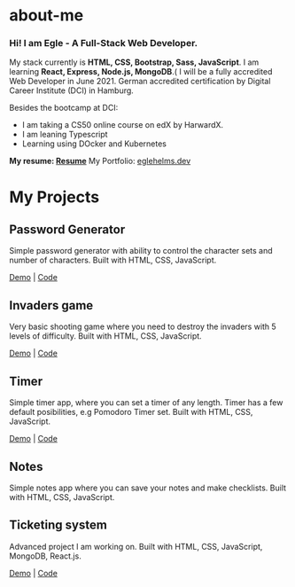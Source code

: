 # about-me

### Hi! I am Egle - A Full-Stack Web Developer.

My stack currently is **HTML, CSS, Bootstrap, Sass, JavaScript**.
I am learning **React, Express, Node.js, MongoDB**.(
I will be a fully accredited Web Developer in June 2021. German accredited certification by Digital Career Institute (DCI)  in Hamburg.

Besides the bootcamp at DCI:
* I am taking a CS50 online course on edX by HarwardX.
* I am leaning Typescript
* Learning using DOcker and Kubernetes


**My resume: [Resume](eglehelms.dev/resume)**
My Portfolio: [eglehelms.dev](eglehelms.dev)


# My Projects

## Password Generator

Simple password generator with ability to control the character sets and number of characters. Built with HTML, CSS, JavaScript.

[Demo](Link) | [Code](Link)

## Invaders game

Very basic shooting game where you need to destroy the invaders with 5 levels of difficulty.  Built with HTML, CSS, JavaScript.

[Demo](Link) | [Code](Link)

## Timer

Simple timer app, where you can set a timer of any length. Timer has a few default posibilities, e.g Pomodoro Timer set.  Built with HTML, CSS, JavaScript.

[Demo](Link) | [Code](Link)

## Notes

Simple notes app where you can save your notes and make checklists.  Built with HTML, CSS, JavaScript.

## Ticketing system

Advanced project I am working on.  Built with HTML, CSS, JavaScript, MongoDB, React.js.

[Demo](Link) | [Code](Link)
